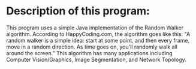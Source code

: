 # Description of this program:
This program uses a simple Java implementation of the Random Walker algorithm. According to HappyCoding.com, the algorithm goes like this: "A random walker is a simple idea: start at some point, and then every frame, move in a random direction. As time goes on, you'll randomly walk all around the screen." This algorithm has many applications including Computer Vision/Graphics, Image Segmentation, and Network Topology.
